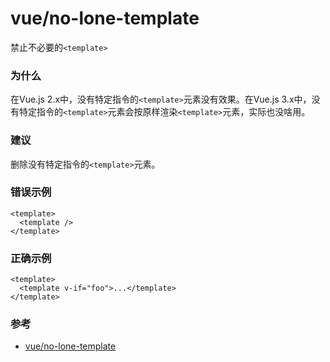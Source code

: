 # vue/no-lone-template

禁止不必要的`<template>`

### 为什么

在Vue.js 2.x中，没有特定指令的`<template>`元素没有效果。在Vue.js 3.x中，没有特定指令的`<template>`元素会按原样渲染`<template>`元素，实际也没啥用。

### 建议

删除没有特定指令的`<template>`元素。

### 错误示例

```vue
<template>
  <template />
</template>
```

### 正确示例

```vue
<template>
  <template v-if="foo">...</template>
</template>
```

### 参考

- [vue/no-lone-template](https://eslint.vuejs.org/rules/no-lone-template.html)
